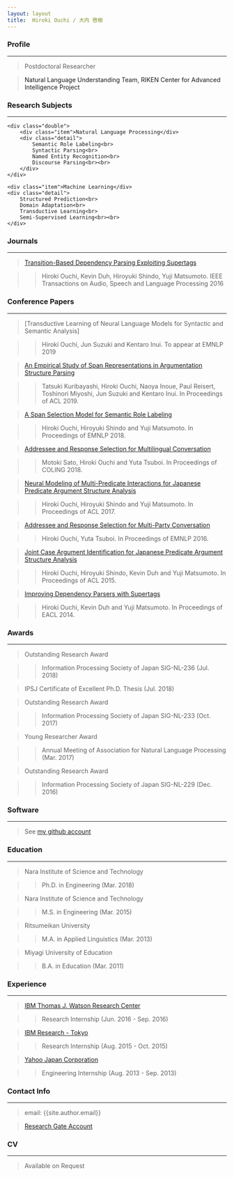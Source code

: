 ```yaml
---
layout: layout
title:  Hiroki Ouchi / 大内 啓樹
---
```


<div class="content">
	<h3>Profile</h3>
	<hr>
	<blockquote>
		<p>Postdoctoral Researcher</p>
	</blockquote>
	<blockquote>
                <p><a href="https://www.riken.jp/en/research/labs/aip/goalorient_tech/nat_lang_understand/index.html" style="text-decoration:none;">Natural Language Understanding Team, RIKEN Center for Advanced Intelligence Project</a></p>
        </blockquote>
</div>


<div class="content">
	<h3>Research Subjects</h3>
	<hr>

    <div class="double">
		<div class="item">Natural Language Processing</div>
		<div class="detail">
			Semantic Role Labeling<br>
			Syntactic Parsing<br>
			Named Entity Recognition<br>
			Discourse Parsing<br><br>
		</div>
	</div>

	<div class="item">Machine Learning</div>
	<div class="detail">
		Structured Prediction<br>
		Domain Adaptation<br>
		Transductive Learning<br>
		Semi-Supervised Learning<br><br>
	</div>
</div>

<div style="clear:left;"></div>

<div class="content">
	<h3>Journals</h3>
	<hr>
</div>

> [Transition-Based Dependency Parsing Exploiting Supertags][6]

>> Hiroki Ouchi, Kevin Duh, Hiroyuki Shindo, Yuji Matsumoto. IEEE Transactions on Audio, Speech and Language Processing 2016

<div class="content">
	<h3>Conference Papers</h3>
	<hr>
</div>

> [Transductive Learning of Neural Language Models for Syntactic and Semantic Analysis]

>> Hiroki Ouchi, Jun Suzuki and Kentaro Inui. To appear at EMNLP 2019

> [An Empirical Study of Span Representations in Argumentation Structure Parsing][10]

>> Tatsuki Kuribayashi, Hiroki Ouchi, Naoya Inoue, Paul Reisert, Toshinori Miyoshi, Jun Suzuki and Kentaro Inui. In Proceedings of ACL 2019.

> [A Span Selection Model for Semantic Role Labeling][9]

>> Hiroki Ouchi, Hiroyuki Shindo and Yuji Matsumoto. In Proceedings of EMNLP 2018.

> [Addressee and Response Selection for Multilingual Conversation][8]

>> Motoki Sato, Hiroki Ouchi and Yuta Tsuboi. In Proceedings of COLING 2018.

> [Neural Modeling of Multi-Predicate Interactions for Japanese Predicate Argument Structure Analysis][7]

>> Hiroki Ouchi, Hiroyuki Shindo and Yuji Matsumoto. In Proceedings of ACL 2017.

> [Addressee and Response Selection for Multi-Party Conversation][5]

>> Hiroki Ouchi, Yuta Tsuboi. In Proceedings of EMNLP 2016.

> [Joint Case Argument Identification for Japanese Predicate Argument Structure Analysis][4]

>> Hiroki Ouchi, Hiroyuki Shindo, Kevin Duh and Yuji Matsumoto. In Proceedings of ACL 2015.

> [Improving Dependency Parsers with Supertags][3]

>> Hiroki Ouchi, Kevin Duh and Yuji Matsumoto. In Proceedings of EACL 2014.


<div class="content">
	<h3>Awards</h3>
	<hr>
</div>

> Outstanding Research Award

>> Information Processing Society of Japan SIG-NL-236 (Jul. 2018)

> IPSJ Certificate of Excellent Ph.D. Thesis (Jul. 2018)

> Outstanding Research Award

>> Information Processing Society of Japan SIG-NL-233 (Oct. 2017)

> Young Researcher Award

>> Annual Meeting of Association for Natural Language Processing (Mar. 2017)

> Outstanding Research Award

>> Information Processing Society of Japan SIG-NL-229 (Dec. 2016)


<div class="content">
	<h3>Software</h3>
	<hr>
</div>

> See [my github account][11]

<div class="content">
	<h3>Education</h3>
	<hr>
</div>

> Nara Institute of Science and Technology

>> Ph.D. in Engineering (Mar. 2018)

> Nara Institute of Science and Technology

>> M.S. in Engineering (Mar. 2015)

> Ritsumeikan University

>> M.A. in Applied Linguistics (Mar. 2013)

> Miyagi University of Education

>> B.A. in Education (Mar. 2011)


<div class="content">
	<h3>Experience</h3>
	<hr>
</div>

> [IBM Thomas J. Watson Research Center][21]

>> Research Internship (Jun. 2016 - Sep. 2016)

> [IBM Research - Tokyo][22]

>> Research Internship (Aug. 2015 - Oct. 2015)

> [Yahoo Japan Corporation][23]

>> Engineering Internship (Aug. 2013 - Sep. 2013)


<div class="content">
	<h3>Contact Info</h3>
	<hr>
</div>

> email: {{site.author.email}}

> [Research Gate Account][31]


<div class="content">
<h3>CV</h3>
<hr>
</div>

> Available on Request

[3]: https://aclweb.org/anthology/E/E14/E14-4030.pdf
[4]: https://aclweb.org/anthology/P/P15/P15-1093.pdf
[5]: https://aclweb.org/anthology/D/D16/D16-1231.pdf
[6]: http://ieeexplore.ieee.org/document/7533450/
[7]: http://aclweb.org/anthology/P/P17/P17-1146.pdf
[8]: http://aclweb.org/anthology/C18-1308
[9]: https://arxiv.org/pdf/1810.02245.pdf
[10]: https://www.aclweb.org/anthology/P19-1464
[11]: https://github.com/hiroki13
[21]: https://www.research.ibm.com/labs/watson/
[22]: https://www.research.ibm.com/labs/tokyo/index_j.shtml
[23]: http://docs.yahoo.co.jp/
[31]: https://www.researchgate.net/profile/Hiroki_Ouchi

